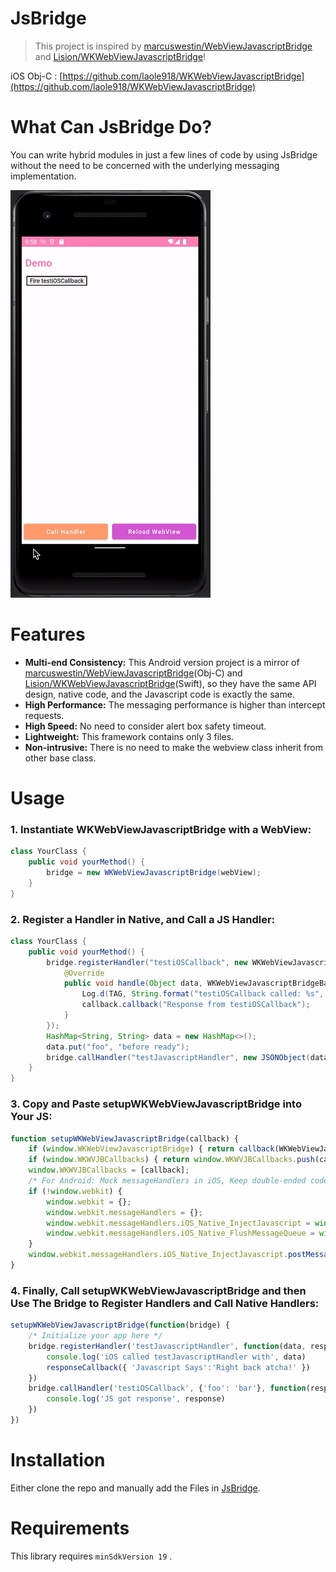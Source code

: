# JsBridge

> This project is inspired by [marcuswestin/WebViewJavascriptBridge](https://github.com/marcuswestin/WebViewJavascriptBridge) and [Lision/WKWebViewJavascriptBridge](https://github.com/Lision/WKWebViewJavascriptBridge)!

iOS Obj-C : [https://github.com/laole918/WKWebViewJavascriptBridge](https://github.com/laole918/WKWebViewJavascriptBridge)

# What Can JsBridge Do?

You can write hybrid modules in just a few lines of code by using JsBridge without the need to be concerned with the underlying messaging implementation.

![](Rources/example.gif)

# Features

- **Multi-end Consistency:** This Android version project is a mirror of [marcuswestin/WebViewJavascriptBridge](https://github.com/marcuswestin/WebViewJavascriptBridge)(Obj-C) and [Lision/WKWebViewJavascriptBridge](https://github.com/Lision/WKWebViewJavascriptBridge)(Swift), so they have the same API design, native code, and the Javascript code is exactly the same.
- **High Performance:** The messaging performance is higher than intercept requests.
- **High Speed:** No need to consider alert box safety timeout.
- **Lightweight:** This framework contains only 3 files.
- **Non-intrusive:** There is no need to make the webview class inherit from other base class.

# Usage

### 1. Instantiate WKWebViewJavascriptBridge with a WebView:

```java
class YourClass {
    public void yourMethod() {
        bridge = new WKWebViewJavascriptBridge(webView);
    }
}
```

### 2. Register a Handler in Native, and Call a JS Handler:

```java
class YourClass {
    public void yourMethod() {
        bridge.registerHandler("testiOSCallback", new WKWebViewJavascriptBridgeBase.WVJBHandler() {
            @Override
            public void handle(Object data, WKWebViewJavascriptBridgeBase.WVJBResponseCallback callback) {
                Log.d(TAG, String.format("testiOSCallback called: %s", data == null ? "null" : data.toString()));
                callback.callback("Response from testiOSCallback");
            }
        });
        HashMap<String, String> data = new HashMap<>();
        data.put("foo", "before ready");
        bridge.callHandler("testJavascriptHandler", new JSONObject(data), null);
    }
}
```

### 3. Copy and Paste setupWKWebViewJavascriptBridge into Your JS:

```js
function setupWKWebViewJavascriptBridge(callback) {
    if (window.WKWebViewJavascriptBridge) { return callback(WKWebViewJavascriptBridge); }
    if (window.WKWVJBCallbacks) { return window.WKWVJBCallbacks.push(callback); }
    window.WKWVJBCallbacks = [callback];
    /* For Android: Mock messageHandlers in iOS, Keep double-ended code consistent. */
    if (!window.webkit) {
        window.webkit = {};
        window.webkit.messageHandlers = {};
        window.webkit.messageHandlers.iOS_Native_InjectJavascript = window.iOS_Native_InjectJavascript;
        window.webkit.messageHandlers.iOS_Native_FlushMessageQueue = window.iOS_Native_FlushMessageQueue;
    }
    window.webkit.messageHandlers.iOS_Native_InjectJavascript.postMessage(null)
}
```

### 4. Finally, Call setupWKWebViewJavascriptBridge and then Use The Bridge to Register Handlers and Call Native Handlers:

```js
setupWKWebViewJavascriptBridge(function(bridge) {
    /* Initialize your app here */
    bridge.registerHandler('testJavascriptHandler', function(data, responseCallback) {
        console.log('iOS called testJavascriptHandler with', data)
        responseCallback({ 'Javascript Says':'Right back atcha!' })
    })
    bridge.callHandler('testiOSCallback', {'foo': 'bar'}, function(response) {
        console.log('JS got response', response)
    })
})
```

# Installation

Either clone the repo and manually add the Files in [JsBridge](https://github.com/laole918/JsBridge/tree/main/library/src/main/java/com/github/laole918/jsbridge).

# Requirements

This library requires `minSdkVersion 19` .
